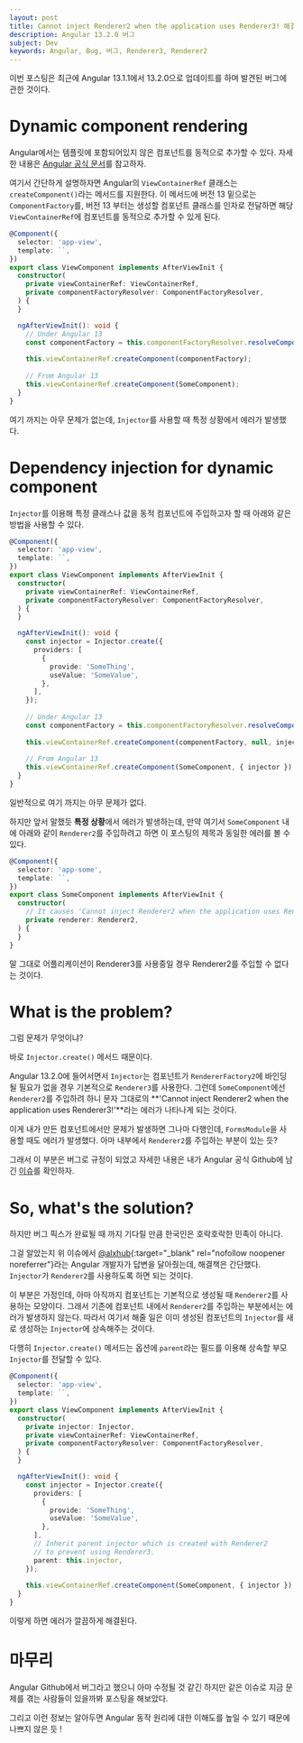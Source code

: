 ```yaml
---
layout: post
title: Cannot inject Renderer2 when the application uses Renderer3! 해결법
description: Angular 13.2.0 버그
subject: Dev
keywords: Angular, Bug, 버그, Renderer3, Renderer2
---
```


이번 포스팅은 최근에 Angular 13.1.1에서 13.2.0으로 업데이트를 하며 발견된 버그에 관한 것이다.

# Dynamic component rendering

Angular에서는 템플릿에 포함되어있지 않은 컴포넌트를 동적으로 추가할 수 있다.
자세한 내용은 [Angular 공식 문서](https://angular.io/guide/dynamic-component-loader)를 참고하자.

여기서 간단하게 설명하자면 Angular의 `ViewContainerRef` 클래스는 `createComponent()`라는 메서드를 지원한다.
이 메서드에 버전 13 밑으로는 `ComponentFactory`를, 버전 13 부터는 생성할 컴포넌트 클래스를 인자로 전달하면
해당 `ViewContainerRef`에 컴포넌트를 동적으로 추가할 수 있게 된다.

```typescript
@Component({
  selector: 'app-view',
  template: ``,
})
export class ViewComponent implements AfterViewInit {
  constructor(
    private viewContainerRef: ViewContainerRef,
    private componentFactoryResolver: ComponentFactoryResolver,
  ) {
  }

  ngAfterViewInit(): void {
    // Under Angular 13
    const componentFactory = this.componentFactoryResolver.resolveComponentFactory(SomeComponent);
    
    this.viewContainerRef.createComponent(componentFactory);
    
    // From Angular 13
    this.viewContainerRef.createComponent(SomeComponent);
  }
}
```

여기 까지는 아무 문제가 없는데, `Injector`를 사용할 때 특정 상황에서 에러가 발생했다.

# Dependency injection for dynamic component

`Injector`를 이용해 특정 클래스나 값을 동적 컴포넌트에 주입하고자 할 때
아래와 같은 방법을 사용할 수 있다.

```typescript
@Component({
  selector: 'app-view',
  template: ``,
})
export class ViewComponent implements AfterViewInit {
  constructor(
    private viewContainerRef: ViewContainerRef,
    private componentFactoryResolver: ComponentFactoryResolver,
  ) {
  }

  ngAfterViewInit(): void {
    const injector = Injector.create({
      providers: [
        {
          provide: 'SomeThing',
          useValue: 'SomeValue',
        },
      ],
    });
    
    // Under Angular 13
    const componentFactory = this.componentFactoryResolver.resolveComponentFactory(SomeComponent);
    
    this.viewContainerRef.createComponent(componentFactory, null, injector);
    
    // From Angular 13
    this.viewContainerRef.createComponent(SomeComponent, { injector });
  }
}
```

일반적으로 여기 까지는 아무 문제가 없다.

하지만 앞서 말했듯 **특정 상황**에서 에러가 발생하는데, 만약 여기서 `SomeComponent` 내에 아래와 같이
`Renderer2`를 주입하려고 하면 이 포스팅의 제목과 동일한 에러를 볼 수 있다.

```typescript
@Component({
  selector: 'app-some',
  template: ``,
})
export class SomeComponent implements AfterViewInit {
  constructor(
    // It causes 'Cannot inject Renderer2 when the application uses Renderer3!'
    private renderer: Renderer2,
  ) {
  }
}
```

말 그대로 어플리케이션이 Renderer3를 사용중일 경우 Renderer2를 주입할 수 없다는 것이다.

# What is the problem?

그럼 문제가 무엇이냐?

바로 `Injector.create()` 메서드 때문이다.

Angular 13.2.0에 들어서면서 `Injector`는 컴포넌트가 `RendererFactory2`에 바인딩 될 필요가 없을 경우
기본적으로 `Renderer3`를 사용한다.
그런데 `SomeComponent`에선 `Renderer2`를 주입하려 하니 문자 그대로의
**'Cannot inject Renderer2 when the application uses Renderer3!'**라는 에러가 나타나게 되는 것이다.

이게 내가 만든 컴포넌트에서만 문제가 발생하면 그나마 다행인데,
`FormsModule`을 사용할 때도 에러가 발생했다. 아마 내부에서 `Renderer2`를 주입하는 부분이 있는 듯?

그래서 이 부분은 버그로 규정이 되었고 자세한 내용은
내가 Angular 공식 Github에 남긴 [이슈](https://github.com/angular/angular/issues/44897)를 확인하자.

# So, what's the solution?

하지만 버그 픽스가 완료될 때 까지 기다릴 만큼 한국인은 호락호락한 민족이 아니다.

그걸 알았는지 위 이슈에서 [@alxhub](https://github.com/alxhub){:target="_blank" rel="nofollow noopener noreferrer"}라는 Angular 개발자가 답변을 달아줬는데,
해결책은 간단했다. `Injector`가 `Renderer2`를 사용하도록 하면 되는 것이다.

이 부분은 가정인데, 아마 아직까지 컴포넌트는 기본적으로 생성될 때 `Renderer2`를 사용하는 모양이다.
그래서 기존에 컴포넌트 내에서 `Renderer2`를 주입하는 부분에서는 에러가 발생하지 않는다.
따라서 여기서 해줄 일은 이미 생성된 컴포넌트의 `Injector`를 새로 생성하는 `Injector`에 상속해주는 것이다.

다행히 `Injector.create()` 메서드는 옵션에 `parent`라는 필드를 이용해
상속할 부모 `Injector`를 전달할 수 있다.

```typescript
@Component({
  selector: 'app-view',
  template: ``,
})
export class ViewComponent implements AfterViewInit {
  constructor(
    private injector: Injector,
    private viewContainerRef: ViewContainerRef,
    private componentFactoryResolver: ComponentFactoryResolver,
  ) {
  }

  ngAfterViewInit(): void {
    const injector = Injector.create({
      providers: [
        {
          provide: 'SomeThing',
          useValue: 'SomeValue',
        },
      ],
      // Inherit parent injector which is created with Renderer2
      // to prevent using Renderer3.
      parent: this.injector,
    });
    
    this.viewContainerRef.createComponent(SomeComponent, { injector });
  }
}
```

이렇게 하면 에러가 깔끔하게 해결된다.

# 마무리

Angular Github에서 버그라고 했으니 아마 수정될 것 같긴 하지만
같은 이슈로 지금 문제를 겪는 사람들이 있을까봐 포스팅을 해보았다.

그리고 이런 정보는 알아두면 Angular 동작 원리에 대한 이해도를 높일 수 있기 때문에
나쁘지 않은 듯 !
